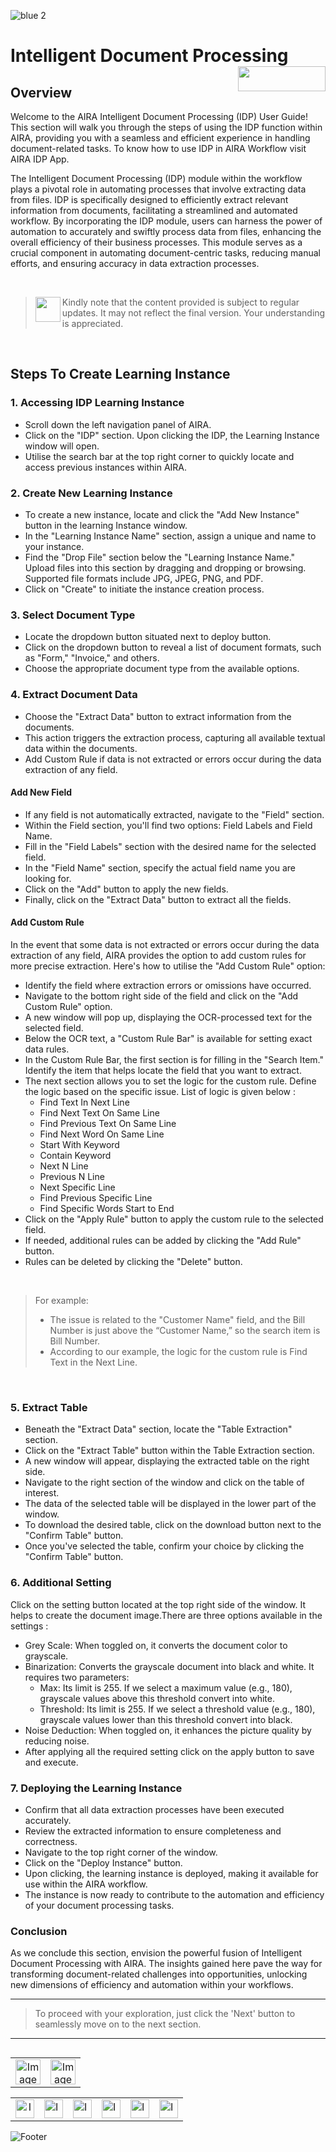 ![blue 2](https://github.com/airacommunity/AIRA-User-Guide/assets/153823636/d8d04150-3b32-4b48-8485-07dc3c67fbaa)
# Intelligent Document Processing <img align="right" width="140" height="40" src="https://github.com/airacommunity/AIRA-User-Guide-Images/blob/main/ARIA%20Logo%202.png?raw=true">

## Overview
Welcome to the AIRA Intelligent Document Processing (IDP) User Guide! This section will walk you through the steps of using the IDP function within AIRA, providing you with a seamless and efficient experience in handling document-related tasks. To know how to use IDP in AIRA Workflow visit AIRA IDP App.

The Intelligent Document Processing (IDP) module within the workflow plays a pivotal role in automating processes that involve extracting data from files. IDP is specifically designed to efficiently extract relevant information from documents, facilitating a streamlined and automated workflow. By incorporating the IDP module, users can harness the power of automation to accurately and swiftly process data from files, enhancing the overall efficiency of their business processes. This module serves as a crucial component in automating document-centric tasks, reducing manual efforts, and ensuring accuracy in data extraction processes.

<br>

> <img align="left" width="40" height="40" src="https://github.com/airacommunity/AIRA-User-Guide-Images/blob/main/icon-caution.jpg?raw=true"> Kindly note that the content provided is subject to regular updates. It may not reflect the final version. Your understanding is appreciated.

<br>

## Steps To Create Learning Instance

### 1. Accessing IDP Learning Instance

  - Scroll down the left navigation panel of AIRA.
  - Click on the "IDP" section. Upon clicking the IDP,  the Learning Instance window will open.
  - Utilise the search bar at the top right corner to quickly locate and access previous instances within AIRA.

### 2. Create New Learning Instance

  - To create a new instance, locate and click the "Add New Instance" button in the learning Instance window.
  - In the "Learning Instance Name" section, assign a unique and name to your instance.
  - Find the "Drop File" section below the "Learning Instance Name." Upload files into this section by dragging and dropping or browsing. Supported file formats include JPG, JPEG, PNG, and PDF.
  - Click on "Create" to initiate the instance creation process.

### 3. Select Document Type

  - Locate the dropdown button situated next to deploy button.
  - Click on the dropdown button to reveal a list of document formats, such as "Form," "Invoice," and others.
  - Choose the appropriate document type from the available options.

### 4. Extract Document Data

  - Choose the "Extract Data" button to extract information from the documents.
  - This action triggers the extraction process, capturing all available textual data within the documents.
  - Add Custom Rule if data is not extracted or errors occur during the data extraction of any field.

#### Add New Field

- If any field is not automatically extracted, navigate to the "Field" section.
- Within the Field section, you'll find two options: Field Labels and Field Name.
- Fill in the "Field Labels" section with the desired name for the selected field.
- In the "Field Name" section, specify the actual field name you are looking for.
- Click on the "Add" button to apply the new fields.
- Finally, click on the "Extract Data" button to extract all the fields.

#### Add Custom Rule

In the event that some data is not extracted or errors occur during the data extraction of any field, AIRA provides the option to add custom rules for more precise extraction. Here's how to utilise the "Add Custom Rule" option:

  - Identify the field where extraction errors or omissions have occurred.
  - Navigate to the bottom right side of the field and click on the "Add Custom Rule" option.
  - A new window will pop up, displaying the OCR-processed text for the selected field.
  - Below the OCR text, a "Custom Rule Bar" is available for setting exact data rules.
  - In the Custom Rule Bar, the first section is for filling in the "Search Item." Identify the item that helps locate the field that you want to extract. 
  - The next section allows you to set the logic for the custom rule. Define the logic based on the specific issue. List of logic is given below :
    - Find Text In Next Line
    - Find Next Text On Same Line
    - Find Previous Text On Same Line
    - Find Next Word On Same Line
    - Start With Keyword
    - Contain Keyword
    - Next N Line
    - Previous N Line
    - Next Specific Line
    - Find Previous Specific Line
    - Find Specific Words Start to End
- Click on the "Apply Rule" button to apply the custom rule to the selected field.
- If needed, additional rules can be added by clicking the "Add Rule" button.
- Rules can be deleted by clicking the "Delete" button.

<br>

> For example: 
> - The issue is related to the "Customer Name" field, and the Bill Number is just above the “Customer Name,” so the search item is Bill Number.
> - According to our example, the logic for the custom rule is Find Text in the Next Line.

<br>

### 5. Extract Table

- Beneath the "Extract Data" section, locate the "Table Extraction" section.
- Click on the "Extract Table" button within the Table Extraction section.
- A new window will appear, displaying the extracted table on the right side.
- Navigate to the right section of the window and click on the table of interest.
- The data of the selected table will be displayed in the lower part of the window.
- To download the desired table, click on the download button next to the "Confirm Table" button.
- Once you've selected the table, confirm your choice by clicking the "Confirm Table" button.

### 6. Additional Setting

Click on the setting button located at the top right side of the window. It helps to create the document image.There are three options available in the settings :

- Grey Scale: When toggled on, it converts the document color to grayscale.
- Binarization: Converts the grayscale document into black and white. It requires two parameters:
  - Max: Its limit is 255. If we select a maximum value (e.g., 180), grayscale values above this threshold convert into white.
  - Threshold: Its limit is 255. If we select a threshold value (e.g., 180), grayscale values lower than this threshold convert into black.
- Noise Deduction: When toggled on, it enhances the picture quality by reducing noise.
- After applying all the required setting click on the apply button to save and execute.

### 7. Deploying the Learning Instance

- Confirm that all data extraction processes have been executed accurately.
- Review the extracted information to ensure completeness and correctness.
- Navigate to the top right corner of the window.
- Click on the "Deploy Instance" button.
- Upon clicking, the learning instance is deployed, making it available for use within the AIRA workflow.
- The instance is now ready to contribute to the automation and efficiency of your document processing tasks.

### Conclusion

As we conclude this section, envision the powerful fusion of Intelligent Document Processing with AIRA. The insights gained here pave the way for transforming document-related challenges into opportunities, unlocking new dimensions of efficiency and automation within your workflows.

----

> To proceed with your exploration, just click the 'Next' button to seamlessly move on to the next section.

----


<table align="right" border="0">
    <tr>
      <td align="center"><a href="https://github.com/airacommunity/AIRA-User-Guide/blob/main/A.%20Introduction%20to%20AIRA%20User%20Guide.md"><img src="https://github.com/airacommunity/AIRA-User-Guide-Images/blob/main/icon-previous.png" alt="Image 5" width="40" height="40"></a></td>
      <td align="center"><a href="https://github.com/airacommunity/AIRA-User-Guide/blob/main/C.%20Introduction%20to%20AIRA%20Installation.md"><img src="https://github.com/airacommunity/AIRA-User-Guide-Images/blob/main/icon-next.png" alt="Image 5" width="40" height="40"></a></td>
    </tr>
</table>

<br>
<br>
<br>

<table border="0" align="center">
  <tr>
    <td align="center"><a href="https://aira.fr/"><img src="https://github.com/airacommunity/AIRA-User-Guide-Images/blob/main/icon-website.png?raw=true" alt="Image 5" width="30" height="30"></a></td>
    <td><a href="https://www.linkedin.com/company/aira-rpa/"><img src="https://github.com/airacommunity/AIRA-User-Guide-Images/blob/main/icon%20-%20linkedin.png?raw=true" alt="Image 1" width="30" height="30"></a></td>
    <td><a href="https://www.instagram.com/connect_aira/"><img src="https://github.com/airacommunity/AIRA-User-Guide-Images/blob/main/icon-instagram.png?raw=true" alt="Image 2" width="30" height="30"></a></td>
    <td><a href="https://www.youtube.com/channel/UCHHCcwQrx-_19sAhu-2R4ww"><img src="https://github.com/airacommunity/AIRA-User-Guide-Images/blob/main/icon%20-%20youtube.png?raw=true" alt="Image 3" width="30" height="30"></a></td>
    <td><a href="https://twitter.com/Aira_RPA"><img src="https://github.com/airacommunity/AIRA-User-Guide-Images/blob/main/icon%20-%20twitter.png?raw=true" alt="Image 4" width="30" height="30"></a></td>
    <td><a href="mailto:connect@aira.fr"><img src="https://github.com/airacommunity/AIRA-User-Guide-Images/blob/main/icon%20-%20gmail.png?raw=true" alt="Image 6" width="30" height="30"></a></td>
  </tr>
</table>


![Footer](https://github.com/airacommunity/AIRA-User-Guide/assets/153823636/6bb25f04-ad9c-476c-b653-c3c1dac1a868)
